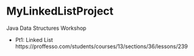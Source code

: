 # MyLinkedListProject
Java Data Structures Workshop
<ul>
<li>Pt1: Linked List https://proffesso.com/students/courses/13/sections/36/lessons/239 
</ul>
